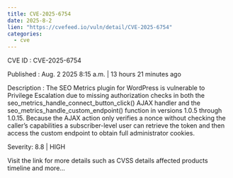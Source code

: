```yaml
--- 
title: CVE-2025-6754
date: 2025-8-2
lien: "https://cvefeed.io/vuln/detail/CVE-2025-6754"
categories:
  - cve
---
```


CVE ID : CVE-2025-6754

Published :  Aug. 2
2025
8:15 a.m. | 13 hours
21 minutes ago

Description : The SEO Metrics plugin for WordPress is vulnerable to Privilege Escalation due to missing authorization checks in both the seo_metrics_handle_connect_button_click() AJAX handler and the seo_metrics_handle_custom_endpoint() function in versions 1.0.5 through 1.0.15. Because the AJAX action only verifies a nonce
without checking the caller’s capabilities
a subscriber-level user can retrieve the token and then access the custom endpoint to obtain full administrator cookies.

Severity: 8.8 | HIGH

Visit the link for more details
such as CVSS details
affected products
timeline
and more...
